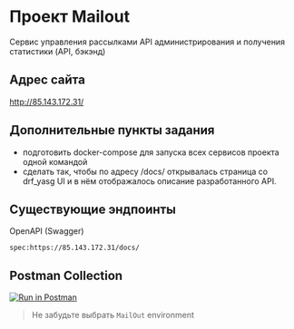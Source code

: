 # Проект Mailout

Сервис управления рассылками API администрирования 
и получения статистики (API, бэкэнд)

## Адрес сайта

http://85.143.172.31/

## Дополнительные пункты задания
- подготовить docker-compose для запуска всех сервисов проекта одной командой
- сделать так, чтобы по адресу /docs/ открывалась страница со drf_yasg UI и в нём отображалось описание разработанного API.

## Существующие эндпоинты

OpenAPI (Swagger)
```
spec:https://85.143.172.31/docs/
```

## Postman Collection

[![Run in Postman](https://run.pstmn.io/button.svg)](https://app.getpostman.com/run-collection/15098807-9d763cd8-c3d8-44f0-a1dc-ad5d6ddace0f?action=collection%2Ffork&collection-url=entityId%3D15098807-9d763cd8-c3d8-44f0-a1dc-ad5d6ddace0f%26entityType%3Dcollection%26workspaceId%3Dfda0238f-43a1-4aa1-ad71-ef0194053f4f#?env%5BMailOut%20Env%5D=W3sia2V5IjoiQkFTRV9VUkwiLCJ2YWx1ZSI6Imh0dHA6Ly8xMjcuMC4wLjE6ODAwMC9hcGkvIiwiZW5hYmxlZCI6dHJ1ZX1d)

> Не забудьте выбрать `MailOut` environment